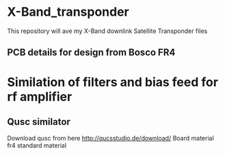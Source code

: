 # X-Band_transponder
This repository will ave my X-Band downlink Satellite Transponder files<br>
## PCB details for design from Bosco FR4

# Similation of filters and bias feed for rf amplifier<br>
## Qusc similator
Download qusc from here http://qucsstudio.de/download/
Board material fr4 standard material 



